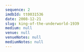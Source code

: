 ```yaml
---
sequence: 2
imdbId: tt0031536
date: 2008-12-21
slug: king-of-the-underworld-1939
medium: null
venue: null
venueNotes: null
mediumNotes: null
---
```


